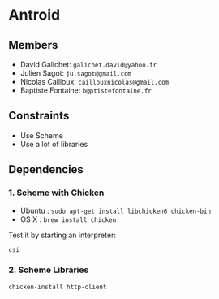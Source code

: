# Antroid

## Members

* David Galichet: `galichet.david@yahoo.fr`
* Julien Sagot: `ju.sagot@gmail.com`
* Nicolas Cailloux: `caillouxnicolas@gmail.com`
* Baptiste Fontaine: `b@ptistefontaine.fr`

## Constraints

* Use Scheme
* Use a lot of libraries

## Dependencies

### 1. Scheme with Chicken

* Ubuntu : `sudo apt-get install libchicken6 chicken-bin`
* OS X : `brew install chicken`

Test it by starting an interpreter:

    csi


### 2. Scheme Libraries

    chicken-install http-client
